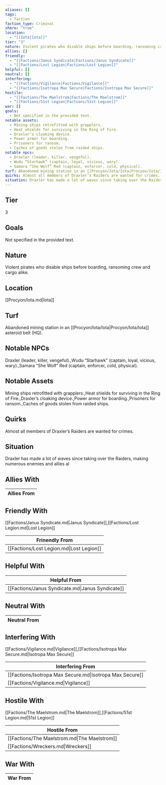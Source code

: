 ```yaml
---
aliases: []
tags:
  - faction
faction_type: Criminal
share: "true"
location:
  - "[[Iota|Iota]]"
tier: "3"
nature: Violent pirates who disable ships before boarding, ransoming crew and cargo alike.
allies: []
friendly:
  - "[[Factions/Janus Syndicate|Factions/Janus Syndicate]]"
  - "[[Factions/Lost Legion|Factions/Lost Legion]]"
helpful: []
neutral: []
interfering:
  - "[[Factions/Vigilance|Factions/Vigilance]]"
  - "[[Factions/Isotropa Max Secure|Factions/Isotropa Max Secure]]"
hostile:
  - "[[Factions/The Maelstrom|Factions/The Maelstrom]]"
  - "[[Factions/51st Legion|Factions/51st Legion]]"
war: []
goals:
  - Not specified in the provided text.
notable assets:
  - Mining ships retrofitted with grapplers.
  - Heat shields for surviving in the Ring of Fire.
  - Draxler’s cloaking device.
  - Power armor for boarding.
  - Prisoners for ransom.
  - Caches of goods stolen from raided ships.
notable npcs:
  - Draxler (leader, killer, vengeful).
  - Wudu “Starhawk” (captain, loyal, vicious, wary).
  - Samara “She Wolf” Red (captain, enforcer, cold, physical).
turf: Abandoned mining station in an [[Procyon/Iota/Iota|Procyon/Iota/Iota]] asteroid belt (HQ).
quirks: Almost all members of Draxler’s Raiders are wanted for crimes.
situation: Draxler has made a lot of waves since taking over the Raiders, making numerous enemies and allies al
---
```

## Tier

3

## Goals

Not specified in the provided text.

## Nature

Violent pirates who disable ships before boarding, ransoming crew and cargo alike.

## Location

[[Procyon/Iota.md|Iota]]

## Turf

Abandoned mining station in an [[Procyon/Iota/Iota|Procyon/Iota/Iota]] asteroid belt (HQ).

## Notable NPCs

Draxler (leader, killer, vengeful).,Wudu “Starhawk” (captain, loyal, vicious, wary).,Samara “She Wolf” Red (captain, enforcer, cold, physical).

## Notable Assets

Mining ships retrofitted with grapplers.,Heat shields for surviving in the Ring of Fire.,Draxler’s cloaking device.,Power armor for boarding.,Prisoners for ransom.,Caches of goods stolen from raided ships.

## Quirks

Almost all members of Draxler’s Raiders are wanted for crimes.

## Situation

Draxler has made a lot of waves since taking over the Raiders, making numerous enemies and allies al

## Allies With



| Allies From |
| ----------- |


## Friendly With

[[Factions/Janus Syndicate.md|Janus Syndicate]],[[Factions/Lost Legion.md|Lost Legion]]

| Frinendly From                           |
| ---------------------------------------- |
| [[Factions/Lost Legion.md\|Lost Legion]] |


## Helpful With



| Helpful From                                     |
| ------------------------------------------------ |
| [[Factions/Janus Syndicate.md\|Janus Syndicate]] |


## Neutral With




| Neutral From |
| ------------ |



## Interfering With

[[Factions/Vigilance.md|Vigilance]],[[Factions/Isotropa Max Secure.md|Isotropa Max Secure]]


| Interfering From                                         |
| -------------------------------------------------------- |
| [[Factions/Isotropa Max Secure.md\|Isotropa Max Secure]] |
| [[Factions/Vigilance.md\|Vigilance]]                     |



## Hostile With

[[Factions/The Maelstrom.md|The Maelstrom]],[[Factions/51st Legion.md|51st Legion]]


| Hostile From                                 |
| -------------------------------------------- |
| [[Factions/The Maelstrom.md\|The Maelstrom]] |
| [[Factions/Wreckers.md\|Wreckers]]           |



## War With



| War From |
| -------- |

